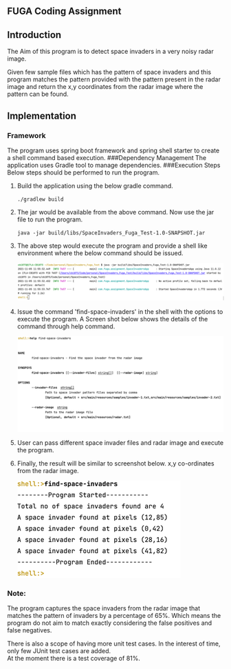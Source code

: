 ## FUGA Coding Assignment

## Introduction
The Aim of this program is to detect space invaders in a very noisy radar image.

Given few sample files which has the pattern of space invaders and this program matches the pattern provided with 
the pattern present in the radar image and return the x,y coordinates from the radar image where the pattern can 
be found. 

## Implementation
### Framework
The program uses spring boot framework and spring shell starter to create a shell command based execution.
###Dependency Management 
The application uses Gradle tool to manage dependencies.
###Execution Steps
Below steps should be performed to run the program.

1. Build the application using the below gradle command.
    ````
   ./gradlew build
   ````
2. The jar would be available from the above command. Now use the jar file to run the program.
    ````
   java -jar build/libs/SpaceInvaders_Fuga_Test-1.0-SNAPSHOT.jar
   ````
3. The above step would execute the program and provide a shell like environment where the below command should be issued.

    ![Shell Env](./docs/shell.png)

4. Issue the command 'find-space-invaders' in the shell with the options to execute the program. A Screen shot below
shows the details of the command through help command.

    ![Help Command](./docs/help_command.png)

5. User can pass different space invader files and radar image and execute the program.

6. Finally, the result will be similar to screenshot below. x,y co-ordinates from the radar image.
   
    ![Result](./docs/result.png)

### Note:
The program captures the space invaders from the radar image that matches the pattern of invaders by a percentage of 65%. 
Which means the program do not aim to match exactly considering the false positives and false negatives. 

There is also a scope of having more unit test cases. In the interest of time, only few JUnit test cases are added.  
At the moment there is a test coverage of 81%. 



